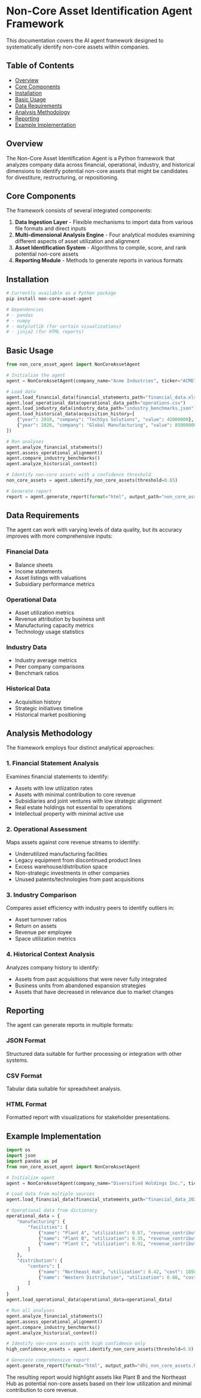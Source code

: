 # Non-Core Asset Identification Agent Framework

This documentation covers the AI agent framework designed to systematically identify non-core assets within companies.

## Table of Contents
- [Overview](#overview)
- [Core Components](#core-components)
- [Installation](#installation)
- [Basic Usage](#basic-usage)
- [Data Requirements](#data-requirements)
- [Analysis Methodology](#analysis-methodology)
- [Reporting](#reporting)
- [Example Implementation](#example-implementation)

## Overview

The Non-Core Asset Identification Agent is a Python framework that analyzes company data across financial, operational, industry, and historical dimensions to identify potential non-core assets that might be candidates for divestiture, restructuring, or repositioning.

## Core Components

The framework consists of several integrated components:

1. **Data Ingestion Layer** - Flexible mechanisms to import data from various file formats and direct inputs
2. **Multi-dimensional Analysis Engine** - Four analytical modules examining different aspects of asset utilization and alignment
3. **Asset Identification System** - Algorithms to compile, score, and rank potential non-core assets
4. **Reporting Module** - Methods to generate reports in various formats

## Installation

```bash
# Currently available as a Python package
pip install non-core-asset-agent

# Dependencies
# - pandas
# - numpy
# - matplotlib (for certain visualizations)
# - jinja2 (for HTML reports)
```

## Basic Usage

```python
from non_core_asset_agent import NonCoreAssetAgent

# Initialize the agent
agent = NonCoreAssetAgent(company_name="Acme Industries", ticker="ACME")

# Load data
agent.load_financial_data(financial_statements_path="financial_data.xlsx")
agent.load_operational_data(operational_data_path="operations.csv")
agent.load_industry_data(industry_data_path="industry_benchmarks.json")
agent.load_historical_data(acquisition_history=[
    {"year": 2019, "company": "TechSys Solutions", "value": 42000000},
    {"year": 2020, "company": "Global Manufacturing", "value": 85000000}
])

# Run analyses
agent.analyze_financial_statements()
agent.assess_operational_alignment()
agent.compare_industry_benchmarks()
agent.analyze_historical_context()

# Identify non-core assets with a confidence threshold
non_core_assets = agent.identify_non_core_assets(threshold=0.65)

# Generate report
report = agent.generate_report(format="html", output_path="non_core_asset_report.html")
```

## Data Requirements

The agent can work with varying levels of data quality, but its accuracy improves with more comprehensive inputs:

### Financial Data
- Balance sheets
- Income statements
- Asset listings with valuations
- Subsidiary performance metrics

### Operational Data
- Asset utilization metrics
- Revenue attribution by business unit
- Manufacturing capacity metrics
- Technology usage statistics

### Industry Data
- Industry average metrics
- Peer company comparisons
- Benchmark ratios

### Historical Data
- Acquisition history
- Strategic initiatives timeline
- Historical market positioning

## Analysis Methodology

The framework employs four distinct analytical approaches:

### 1. Financial Statement Analysis

Examines financial statements to identify:
- Assets with low utilization rates
- Assets with minimal contribution to core revenue
- Subsidiaries and joint ventures with low strategic alignment
- Real estate holdings not essential to operations
- Intellectual property with minimal active use

### 2. Operational Assessment

Maps assets against core revenue streams to identify:
- Underutilized manufacturing facilities
- Legacy equipment from discontinued product lines
- Excess warehouse/distribution space
- Non-strategic investments in other companies
- Unused patents/technologies from past acquisitions

### 3. Industry Comparison

Compares asset efficiency with industry peers to identify outliers in:
- Asset turnover ratios
- Return on assets
- Revenue per employee
- Space utilization metrics

### 4. Historical Context Analysis

Analyzes company history to identify:
- Assets from past acquisitions that were never fully integrated
- Business units from abandoned expansion strategies
- Assets that have decreased in relevance due to market changes

## Reporting

The agent can generate reports in multiple formats:

### JSON Format
Structured data suitable for further processing or integration with other systems.

### CSV Format
Tabular data suitable for spreadsheet analysis.

### HTML Format
Formatted report with visualizations for stakeholder presentations.

## Example Implementation

```python
import os
import json
import pandas as pd
from non_core_asset_agent import NonCoreAssetAgent

# Initialize agent
agent = NonCoreAssetAgent(company_name="Diversified Holdings Inc.", ticker="DHI")

# Load data from multiple sources
agent.load_financial_data(financial_statements_path="financial_data_2023.xlsx")

# Operational data from dictionary
operational_data = {
    "manufacturing": {
        "facilities": [
            {"name": "Plant A", "utilization": 0.87, "revenue_contribution": 0.35},
            {"name": "Plant B", "utilization": 0.35, "revenue_contribution": 0.08},
            {"name": "Plant C", "utilization": 0.92, "revenue_contribution": 0.42}
        ]
    },
    "distribution": {
        "centers": [
            {"name": "Northeast Hub", "utilization": 0.42, "cost": 1850000},
            {"name": "Western Distribution", "utilization": 0.88, "cost": 2100000}
        ]
    }
}
agent.load_operational_data(operational_data=operational_data)

# Run all analyses
agent.analyze_financial_statements()
agent.assess_operational_alignment()
agent.compare_industry_benchmarks()
agent.analyze_historical_context()

# Identify non-core assets with high confidence only
high_confidence_assets = agent.identify_non_core_assets(threshold=0.8)

# Generate comprehensive report
agent.generate_report(format="html", output_path="dhi_non_core_assets.html")
```

The resulting report would highlight assets like Plant B and the Northeast Hub as potential non-core assets based on their low utilization and minimal contribution to core revenue.
